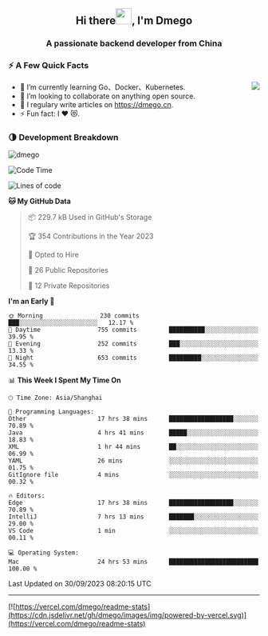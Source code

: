 <h2 align="center">Hi there<img src="https://cdn.jsdelivr.net/gh/dmego/images/img/Hi.gif" height="32" />, I'm Dmego </h2>
<h3 align="center">A passionate backend developer from China</h3>

### ⚡️ A Few Quick Facts

<img align="right" src="https://readme-stats-dmego.vercel.app/api?username=dmego&show_icons=true&icon_color=1573B3&hide_title=true&text_color=718096&bg_color=00000000&hide_border=true"/>

<ul>
    <li> 🌱 I’m currently learning Go、Docker、Kubernetes.</li>
    <li> 👯 I’m looking to collaborate on anything open source.</li>
    <li> 📝 I regulary write articles on <a href="https://dmego.cn">https://dmego.cn</a>.</li>
    <li> ⚡ Fun fact: I ❤️ 😻.</li>
</ul>

### 🌗 Development Breakdown

<img src="https://komarev.com/ghpvc/?username=dmego" alt="dmego" />

<!--START_SECTION:waka-->
![Code Time](http://img.shields.io/badge/Code%20Time-2%2C265%20hrs%204%20mins-blue)

![Lines of code](https://img.shields.io/badge/From%20Hello%20World%20I%27ve%20Written-679.5%20thousand%20lines%20of%20code-blue)

**🐱 My GitHub Data** 

> 📦 229.7 kB Used in GitHub's Storage 
 > 
> 🏆 354 Contributions in the Year 2023
 > 
> 💼 Opted to Hire
 > 
> 📜 26 Public Repositories 
 > 
> 🔑 12 Private Repositories 
 > 
**I'm an Early 🐤** 

```text
🌞 Morning                230 commits         ███░░░░░░░░░░░░░░░░░░░░░░   12.17 % 
🌆 Daytime                755 commits         ██████████░░░░░░░░░░░░░░░   39.95 % 
🌃 Evening                252 commits         ███░░░░░░░░░░░░░░░░░░░░░░   13.33 % 
🌙 Night                  653 commits         █████████░░░░░░░░░░░░░░░░   34.55 % 
```


📊 **This Week I Spent My Time On** 

```text
🕑︎ Time Zone: Asia/Shanghai

💬 Programming Languages: 
Other                    17 hrs 38 mins      ██████████████████░░░░░░░   70.89 % 
Java                     4 hrs 41 mins       █████░░░░░░░░░░░░░░░░░░░░   18.83 % 
XML                      1 hr 44 mins        ██░░░░░░░░░░░░░░░░░░░░░░░   06.99 % 
YAML                     26 mins             ░░░░░░░░░░░░░░░░░░░░░░░░░   01.75 % 
GitIgnore file           4 mins              ░░░░░░░░░░░░░░░░░░░░░░░░░   00.32 % 

🔥 Editors: 
Edge                     17 hrs 38 mins      ██████████████████░░░░░░░   70.89 % 
IntelliJ                 7 hrs 13 mins       ███████░░░░░░░░░░░░░░░░░░   29.00 % 
VS Code                  1 min               ░░░░░░░░░░░░░░░░░░░░░░░░░   00.11 % 

💻 Operating System: 
Mac                      24 hrs 53 mins      █████████████████████████   100.00 % 
```


 Last Updated on 30/09/2023 08:20:15 UTC
<!--END_SECTION:waka-->

---

[![https://vercel.com/dmego/readme-stats](https://cdn.jsdelivr.net/gh/dmego/images/img/powered-by-vercel.svg)](https://vercel.com/dmego/readme-stats)

